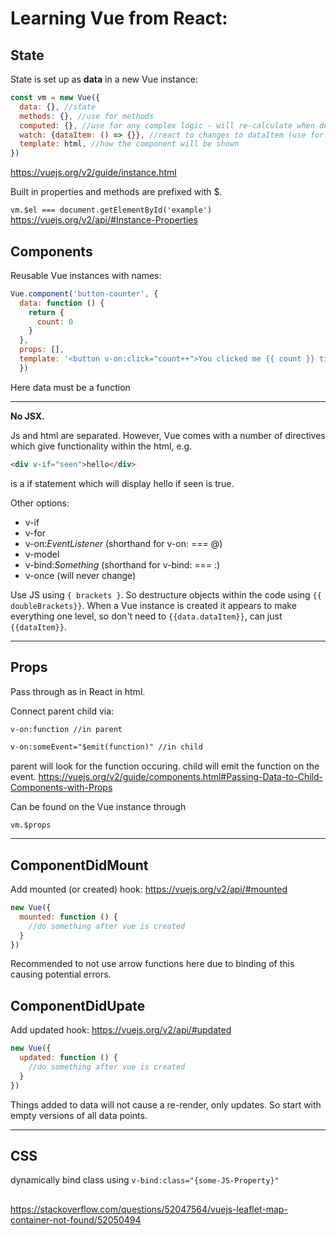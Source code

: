 # Learning Vue from React:

## State
State is set up as __data__ in a new Vue instance:
```js
const vm = new Vue({
  data: {}, //state
  methods: {}, //use for methods
  computed: {}, //use for any complex logic - will re-calculate when dependency changes
  watch: {dataItem: () => {}}, //react to changes to dataItem (use for async functions?)
  template: html, //how the component will be shown
})
```
https://vuejs.org/v2/guide/instance.html

Built in properties and methods are prefixed with $.

`vm.$el === document.getElementById('example')` https://vuejs.org/v2/api/#Instance-Properties

## Components
Reusable Vue instances with names:
```js
Vue.component('button-counter', {
  data: function () {
    return {
      count: 0
    }
  },
  props: [],
  template: '<button v-on:click="count++">You clicked me {{ count }} times.</button>'
  })
```
Here data must be a function

----

__No JSX.__

Js and html are separated. However, Vue comes with a number of directives which give functionality within the html, e.g.

```html
<div v-if="seen">hello</div>
```
is a if statement which will display hello if seen is true.

Other options:
 - v-if
 - v-for
 - v-on:_EventListener_ (shorthand for v-on: === @)
 - v-model
 - v-bind:_Something_ (shorthand for v-bind: === :)
 - v-once (will never change)

Use JS using `{ brackets }`. So destructure objects within the code using `{{ doubleBrackets}}`. When a Vue instance is created it appears to make everything one level, so don't need to `{{data.dataItem}}`, can just `{{dataItem}}`.

-----
## Props
Pass through as in React in html.

Connect parent child via:
```html
v-on:function //in parent
```
```html
v-on:someEvent="$emit(function)" //in child
```
parent will look for the function occuring. child will emit the function on the event.
https://vuejs.org/v2/guide/components.html#Passing-Data-to-Child-Components-with-Props

Can be found on the Vue instance through

`vm.$props`

----
## ComponentDidMount

Add mounted (or created) hook:
https://vuejs.org/v2/api/#mounted
```js
new Vue({
  mounted: function () {
    //do something after vue is created
  }
})
```

Recommended to not use arrow functions here due to binding of this causing potential errors.

## ComponentDidUpate 
Add updated hook:
https://vuejs.org/v2/api/#updated
```js
new Vue({
  updated: function () {
    //do something after vue is created
  }
})
```
Things added to data will not cause a re-render, only updates. So start with empty versions of all data points.

---
## CSS

dynamically bind class using `v-bind:class="{some-JS-Property}"`

##
https://stackoverflow.com/questions/52047564/vuejs-leaflet-map-container-not-found/52050494
